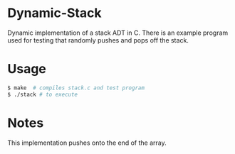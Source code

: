 # Dynamic-Stack
Dynamic implementation of a stack ADT in C. There is an example program used for testing that randomly pushes and pops off the stack.


Usage
======

```bash
$ make  # compiles stack.c and test program 
$ ./stack # to execute
``` 

# Notes
This implementation pushes onto the end of the array. 
